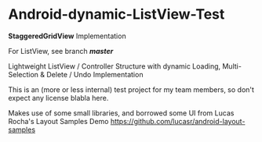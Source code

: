Android-dynamic-ListView-Test
=============================

**StaggeredGridView** Implementation

For ListView, see branch ***master***

Lightweight ListView / Controller Structure with dynamic Loading, Multi-Selection &amp; Delete / Undo Implementation

This is an (more or less internal) test project for my team members, so don't expect any license blabla here.

Makes use of some small libraries, and borrowed some UI from Lucas Rocha's Layout Samples Demo https://github.com/lucasr/android-layout-samples
